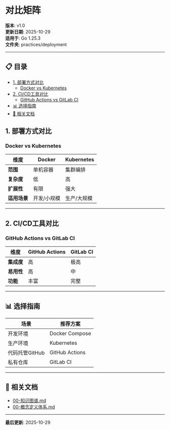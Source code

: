 ﻿# 对比矩阵

**版本**: v1.0  
**更新日期**: 2025-10-29  
**适用于**: Go 1.25.3  
**文件夹**: practices/deployment

---

## 📋 目录


- [1. 部署方式对比](#1.-部署方式对比)
  - [Docker vs Kubernetes](#docker-vs-kubernetes)
- [2. CI/CD工具对比](#2.-cicd工具对比)
  - [GitHub Actions vs GitLab CI](#github-actions-vs-gitlab-ci)
- [📊 选择指南](#选择指南)
- [🔗 相关文档](#相关文档)

## 1. 部署方式对比

### Docker vs Kubernetes

| 维度 | Docker | Kubernetes |
|------|--------|-----------|
| **范围** | 单机容器 | 集群编排 |
| **复杂度** | 低 | 高 |
| **扩展性** | 有限 | 强大 |
| **适用场景** | 开发/小规模 | 生产/大规模 |

---

## 2. CI/CD工具对比

### GitHub Actions vs GitLab CI

| 维度 | GitHub Actions | GitLab CI |
|------|---------------|-----------|
| **集成度** | 高 | 极高 |
| **易用性** | 高 | 中 |
| **功能** | 丰富 | 完整 |

---

## 📊 选择指南

| 场景 | 推荐方案 |
|------|---------|
| 开发环境 | Docker Compose |
| 生产环境 | Kubernetes |
| 代码托管GitHub | GitHub Actions |
| 私有仓库 | GitLab CI |

---

## 🔗 相关文档

- [00-知识图谱.md](./00-知识图谱.md)
- [00-概念定义体系.md](./00-概念定义体系.md)

---

**最后更新**: 2025-10-29

